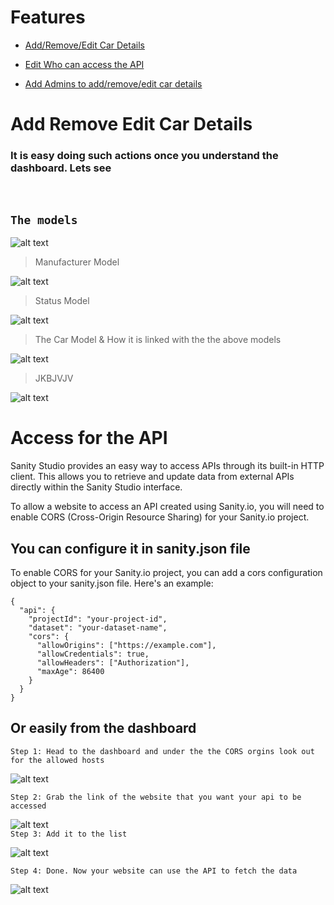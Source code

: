 # Features
- [Add/Remove/Edit Car Details](#)

- [Edit Who can access the API](#Access-for-the-API)
  
- [Add Admins to add/remove/edit car details](#)

# Add Remove Edit Car Details
### It is easy doing such actions once you understand the dashboard. Lets see
<br>

##  `The models`

![alt text](image/models/1.png)
<br>

> Manufacturer Model

![alt text](image/models/2.png)
<br>


> Status Model

![alt text](image/models/3.png)
<br>

> The Car Model & How it is linked with the the above models

![alt text](image/models/4.png)
<br>


>JKBJVJV

![alt text](image/models/5.png)
<br>

# Access for the API

Sanity Studio provides an easy way to access APIs through its built-in HTTP client. This allows you to retrieve and update data from external APIs directly within the Sanity Studio interface.

To allow a website to access an API created using Sanity.io, you will need to enable CORS (Cross-Origin Resource Sharing) for your Sanity.io project.



## You can configure it in sanity.json file

To enable CORS for your Sanity.io project, you can add a cors configuration object to your sanity.json file. Here's an example:

```
{
  "api": {
    "projectId": "your-project-id",
    "dataset": "your-dataset-name",
    "cors": {
      "allowOrigins": ["https://example.com"],
      "allowCredentials": true,
      "allowHeaders": ["Authorization"],
      "maxAge": 86400
    }
  }
}
```

## Or easily from the dashboard

`Step 1: Head to the dashboard and under the the CORS orgins look out for the allowed hosts`<br>

![alt text](image/1.png)
<br>

`Step 2: Grab the link of the website that you want your api to be accessed`<br>

![alt text](image/2.png)
<br>
`Step 3: Add it to the list`<br>

![alt text](image/3.png)
<br>

`Step 4: Done. Now your website can use the API to fetch the data`<br>

![alt text](image/4.png)
<br>
